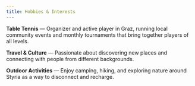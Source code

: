 ```yaml
---
title: Hobbies & Interests
---
```


**Table Tennis** — Organizer and active player in Graz, running local community events and monthly tournaments that bring together players of all levels.

**Travel & Culture** — Passionate about discovering new places and connecting with people from different backgrounds.

**Outdoor Activities** — Enjoy camping, hiking, and exploring nature around Styria as a way to disconnect and recharge.  